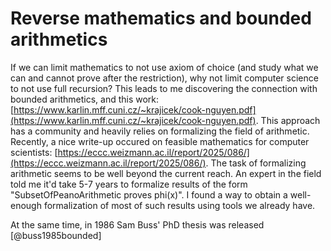# Reverse mathematics and bounded arithmetics
If we can limit mathematics to not use axiom of choice (and study what we can and cannot prove after the restriction), why
not limit computer science to not use full recursion? This leads to me discovering the connection with bounded arithmetics,
and this work: [https://www.karlin.mff.cuni.cz/~krajicek/cook-nguyen.pdf](https://www.karlin.mff.cuni.cz/~krajicek/cook-nguyen.pdf). This approach has a community and heavily relies on formalizing the field of arithmetic. Recently, a nice write-up occured on feasible mathematics for computer scientists: [https://eccc.weizmann.ac.il/report/2025/086/](https://eccc.weizmann.ac.il/report/2025/086/). The task of formalizing arithmetic seems to be well beyond the current reach. An expert in the field told me it'd take 5-7 years to formalize results of the form "SubsetOfPeanoArithmetic proves phi(x)". I found a way to obtain a well-enough formalization of most of such results using tools we already have.


At the same time, in 1986 Sam Buss' PhD thesis was released [@buss1985bounded]